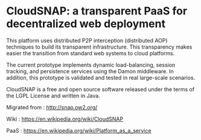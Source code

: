# CloudSNAP: a transparent PaaS for decentralized web deployment

This platform uses distributed P2P interception (distributed AOP) techniques to build its transparent infrastructure. This transparency makes easier the transition from standard web systems to cloud platforms.

The current prototype implements dynamic load-balancing, session tracking, and persistence services using the Damon middleware. In addition, this prototype is validated and tested in real large-scale scenarios. 

CloudSNAP is a free and open source software released under the terms of the LGPL License and written in Java.

Migrated from : http://snap.ow2.org/

Wiki : https://en.wikipedia.org/wiki/CloudSNAP

PaaS : https://en.wikipedia.org/wiki/Platform_as_a_service
